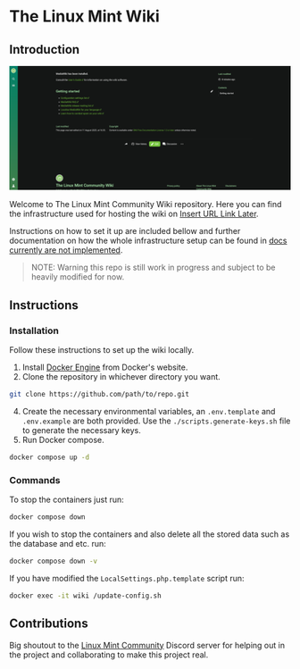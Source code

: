 # The Linux Mint Wiki

## Introduction

![Introduction Preview](docs/assets/images/Preview.png)

Welcome to The Linux Mint Community Wiki repository. Here you can find the infrastructure used for hosting the wiki on [Insert URL Link Later]().

Instructions on how to set it up are included bellow and further documentation on how the whole infrastructure setup can be found in [docs currently are not implemented]().

> NOTE: Warning this repo is still work in progress and subject to be heavily modified for now.

## Instructions

### Installation

Follow these instructions to set up the wiki locally.

1. Install [Docker Engine](https://docs.docker.com/engine/install/) from Docker's website.
2. Clone the repository in whichever directory you want.

```sh
git clone https://github.com/path/to/repo.git
```

4. Create the necessary environmental variables, an `.env.template` and `.env.example` are both provided. Use the `./scripts.generate-keys.sh` file to generate the necessary keys.
5. Run Docker compose.

```sh
docker compose up -d
```

### Commands

To stop the containers just run:

```sh
docker compose down
```

If you wish to stop the containers and also delete all the stored data such as the database and etc. run:

```sh
docker compose down -v
```

If you have modified the `LocalSettings.php.template` script run:

```sh
docker exec -it wiki /update-config.sh
```

## Contributions

Big shoutout to the [Linux Mint Community](https://discord.gg/mint) Discord server for helping out in the project and collaborating to make this project real.
